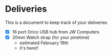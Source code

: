 # Deliveries
This is a document to keep track of your deliveries
- [x] 16 port Orico USB hub from JW Computers
- [x] 20mm Watch strap (for your pinetime)
  - estimated February 19th
  - it's here!!
